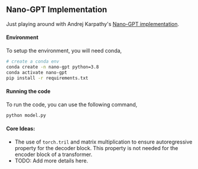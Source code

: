 ## Nano-GPT Implementation

Just playing around with Andrej Karpathy's [Nano-GPT implementation](https://github.com/karpathy/nanoGPT).

#### Environment
To setup the environment, you will need conda,
```bash
# create a conda env
conda create -n nano-gpt python=3.8
conda activate nano-gpt
pip install -r requirements.txt
```

#### Running the code
To run the code, you can use the following command,

```bash
python model.py
```

#### Core Ideas:
- The use of `torch.tril` and matrix multiplication to ensure autoregressive property for the decoder block. This property is not needed for the encoder block of a transformer.
- TODO: Add more details here.
